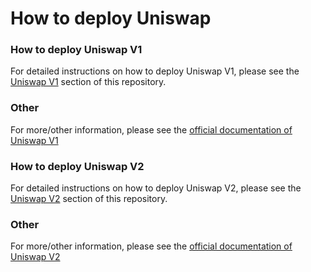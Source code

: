 # How to deploy Uniswap

### How to deploy Uniswap V1
For detailed instructions on how to deploy Uniswap V1, please see the [Uniswap V1](./uniswap_v1) section of this repository.

### Other
For more/other information, please see the [official documentation of Uniswap V1](https://uniswap.org/docs/v1/)

### How to deploy Uniswap V2
For detailed instructions on how to deploy Uniswap V2, please see the [Uniswap V2](./uniswap_v2) section of this repository.

### Other
For more/other information, please see the [official documentation of Uniswap V2](https://uniswap.org/docs/v2/)
